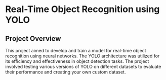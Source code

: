 # Real-Time Object Recognition using YOLO

## Project Overview

This project aimed to develop and train a model for real-time object recognition using neural networks. The YOLO architecture was utilized for its efficiency and effectiveness in object detection tasks. The project involved testing various versions of YOLO on different datasets to evaluate their performance and creating your own custom dataset.
